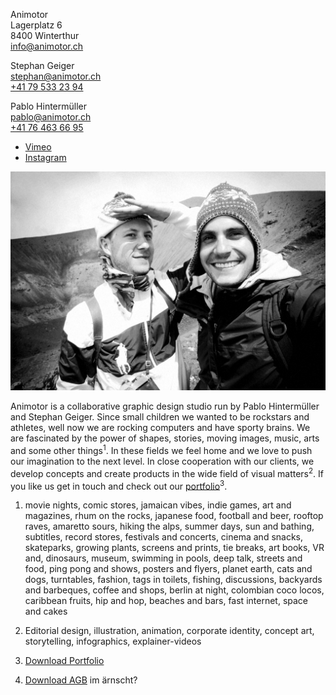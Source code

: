 Animotor<br>
Lagerplatz 6<br>
8400 Winterthur<br>
[info@animotor.ch](mailto:info@animotor.ch)

Stephan Geiger<br>
[stephan@animotor.ch](mailto:stephan@animotor.ch)<br>
[+41 79 533 23 94](tel:+41795332394)

Pablo Hintermüller<br>
[pablo@animotor.ch](mailto:pablo@animotor.ch)<br>
[+41 76 463 66 95](tel:+41764636695)

- [Vimeo](https://vimeo.com/animotorstudio)<br>
- [Instagram](http://instagram.com/animotor_studio)

![Portrait Image](portrait.jpg)

Animotor is a collaborative graphic design studio run by Pablo Hintermüller and Stephan Geiger. Since small children we wanted to be rockstars and athletes, well now we are rocking computers and have sporty brains. We are fascinated by the power of shapes, stories, moving images, music, arts and some other things<sup>1</sup>. In these fields we feel home and we love to push our imagination to the next level. In close cooperation with our clients, we develop concepts and create products in the wide field of visual matters<sup>2</sup>.
If you like us get in touch and check out our [portfolio](portfolio.pdf)<sup>3</sup>.

1. movie nights, comic stores, jamaican vibes, indie games, art and magazines, rhum on the rocks, japanese food, football and beer, rooftop raves, amaretto sours, hiking the alps, summer days, sun and bathing, subtitles, record stores, festivals and concerts, cinema and snacks, skateparks, growing plants, screens and prints, tie breaks, art books, VR and, dinosaurs, museum, swimming in pools, deep talk, streets and food, ping pong and shows, posters and flyers, planet earth, cats and dogs, turntables, fashion, tags in toilets, fishing, discussions, backyards and barbeques, coffee  and shops, berlin at night, colombian coco locos, caribbean fruits, hip and hop, beaches and bars,  fast internet, space and cakes

2. Editorial design, illustration, animation, corporate identity, concept art, storytelling, infographics, explainer-videos

3. [Download Portfolio](portfolio.pdf)

4. [Download AGB](portfolio.pdf) im ärnscht?